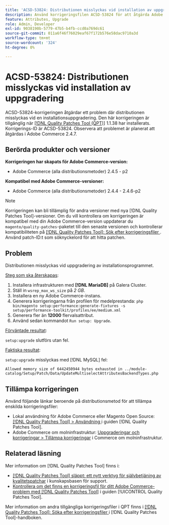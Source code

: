 ```yaml
---
title: 'ACSD-53824: Distributionen misslyckas vid installation av uppgradering'
description: Använd korrigeringsfilen ACSD-53824 för att åtgärda Adobe Commerce-problemet där distributionen misslyckas vid konfigurationsuppgradering
feature: Attributes, Upgrade
role: Admin, Developer
exl-id: 9038190b-5779-47b5-b4fb-ccd0a769dc61
source-git-commit: 011a6f46f76029eaf67f172b576e58dac9710a3d
workflow-type: tm+mt
source-wordcount: '324'
ht-degree: 0%

---
```


# ACSD-53824: Distributionen misslyckas vid installation av uppgradering

ACSD-53824-korrigeringen åtgärdar ett problem där distributionen misslyckas vid en installationsuppgradering. Den här korrigeringen är tillgänglig när [[!DNL Quality Patches Tool (QPT)]](https://experienceleague.adobe.com/en/docs/commerce-operations/tools/quality-patches-tool/quality-patches-tool-to-self-serve-quality-patches) 1.1.38 har installerats. Korrigerings-ID är ACSD-53824. Observera att problemet är planerat att åtgärdas i Adobe Commerce 2.4.7.

## Berörda produkter och versioner

**Korrigeringen har skapats för Adobe Commerce-version:**

* Adobe Commerce (alla distributionsmetoder) 2.4.5 - p2

**Kompatibel med Adobe Commerce-versioner:**

* Adobe Commerce (alla distributionsmetoder) 2.4.4 - 2.4.6-p2

>[!NOTE]
>
>Korrigeringen kan bli tillämplig för andra versioner med nya [!DNL Quality Patches Tool]-versioner. Om du vill kontrollera om korrigeringen är kompatibel med din Adobe Commerce-version uppdaterar du `magento/quality-patches`-paketet till den senaste versionen och kontrollerar kompatibiliteten på [[!DNL Quality Patches Tool]: Sök efter korrigeringsfiler ](https://experienceleague.adobe.com/tools/commerce-quality-patches/index.html). Använd patch-ID:t som söknyckelord för att hitta patchen.

## Problem

Distributionen misslyckas vid uppgradering av installationsprogrammet.

<u>Steg som ska återskapas</u>:

1. Installera infrastrukturen med **[!DNL MariaDB]** på Galera Cluster.
1. Ställ in `wsrep_max_ws_size` på *2 GB*.
1. Installera en ny Adobe Commerce-instans.
1. Generera korrigeringarna från profilen för medelprestanda:
   `php bin/magento setup:performance:generate-fixtures -s setup/performance-toolkit/profiles/ee/medium.xml`
1. Generera fler än **12000** flervalsattribut.
1. Använd sedan kommandot `Run setup: Upgrade`.

<u>Förväntade resultat</u>:

`setup:upgrade` slutförs utan fel.

<u>Faktiska resultat</u>:

`setup:upgrade` misslyckas med [!DNL MySQL] fel:

`Allowed memory size of 6442450944 bytes exhausted in ../module-catalog/Setup/Patch/Data/UpdateMultiselectAttributesBackendTypes.php`

## Tillämpa korrigeringen

Använd följande länkar beroende på distributionsmetod för att tillämpa enskilda korrigeringsfiler:

* Lokal användning för Adobe Commerce eller Magento Open Source: [[!DNL Quality Patches Tool] > Användning ](/help/tools/quality-patches-tool/usage.md) i guiden [!DNL Quality Patches Tool].
* Adobe Commerce om molninfrastruktur: [Uppgraderingar och korrigeringar > Tillämpa korrigeringar](https://experienceleague.adobe.com/docs/commerce-cloud-service/user-guide/develop/upgrade/apply-patches.html) i Commerce om molninfrastruktur.

## Relaterad läsning

Mer information om [!DNL Quality Patches Tool] finns i:

* [[!DNL Quality Patches Tool] släppt: ett nytt verktyg för självbetjäning av kvalitetspatchar](https://experienceleague.adobe.com/en/docs/commerce-operations/tools/quality-patches-tool/quality-patches-tool-to-self-serve-quality-patches) i kunskapsbasen för support.
* [Kontrollera om det finns en korrigeringsfil för ditt Adobe Commerce-problem med  [!DNL Quality Patches Tool]](/help/tools/quality-patches-tool/patches-available-in-qpt/check-patch-for-magento-issue-with-magento-quality-patches.md) i guiden [!UICONTROL Quality Patches Tool].


Mer information om andra tillgängliga korrigeringsfiler i QPT finns i [[!DNL Quality Patches Tool]: Söka efter korrigeringsfiler ](https://experienceleague.adobe.com/tools/commerce-quality-patches/index.html) i [!DNL Quality Patches Tool]-handboken.
